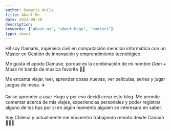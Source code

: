 ```yaml
---
author: Damaris Avila
title: About Me
date: 2024-09-30
description:
keywords: ["about-us", "about-hugo", "contact"]
type: about
---
```


Hi! soy Damaris, ingeniera civil en computación mención informática con un Máster en Gestión de innovación y emprendimiento tecnológico.

Me gusta el apodo Damuse, porque es la combinación de mi nombre *Dam* + *Muse* mi banda de música favorita 🎸🤘

Me encanta viajar, leer, aprender cosas nuevas, ver peliculas, series y jugar juegos de mesa. ✈️

Quise aprender a usar Hugo y por eso decidí crear este blog. Me permite comentar acerca de mis viajes, experiencias personales y poder registrar alguno de los tips por si en algún momento alguien se interesara en saber.

Soy Chilena y actualmente me encuentro trabajando remoto desde Canadá 📍🇨🇦


